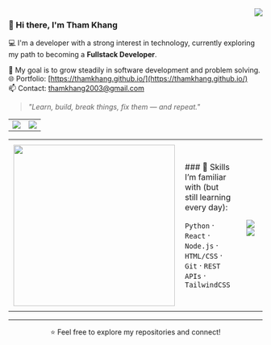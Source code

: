 <!-- HEADER WITH STATS -->
<a href="https://github.com/ThamKhang">
  <img align="right" src="https://github-readme-stats.vercel.app/api?username=ThamKhang&show_icons=true&theme=tokyonight" />
</a>

### 👋 Hi there, I'm **Tham Khang**

💻 I'm a developer with a strong interest in technology, currently exploring my path to becoming a **Fullstack Developer**.  
<!--🔍 I understand the basics of **Python**, **React**, and **Node.js**, and I rely heavily on researching and learning as I build.  -->
🎯 My goal is to grow steadily in software development and problem solving.  
🌐 Portfolio: [https://thamkhang.github.io/](https://thamkhang.github.io/)  
📫 Contact: [thamkhang2003@gmail.com](mailto:thamkhang2003@gmail.com)

> _"Learn, build, break things, fix them — and repeat."_



<!-- PROFILE CARDS: PROFILE + LANGUAGE ON SAME LINE USING TABLE -->
<table align="center" style="width: 100%; max-width: 100%; border-spacing: 20px;">
  <tr>
    <td><img src="https://github-profile-summary-cards.vercel.app/api/cards/profile-details?username=ThamKhang&theme=tokyonight" style="max-width: 100%;" /></td>
    <td><img src="https://github-profile-summary-cards.vercel.app/api/cards/repos-per-language?username=ThamKhang&theme=tokyonight" style="max-width: 100%;" /></td>
  </tr>
</table>

<!-- GITHUB STREAK & LANGUAGES -->
<!--
<table align="center" style="width: 100%; max-width: 100%; border-spacing: 20px;">
  <tr>
    <td><img src="https://github-readme-streak-stats.herokuapp.com?user=ThamKhang&theme=tokyonight&hide_border=true" style="max-width: 100%;" /></td>
    <td><img src="https://github-profile-summary-cards.vercel.app/api/cards/stats?username=ThamKhang&theme=tokyonight" style="max-width: 100%;" /></td>
  </tr>
</table>
 -->

<!-- PROFILE CARDS: PROFILE + LANGUAGE ON SAME LINE USING FLEXBOX -->
<table align="center" style="width: 100%; max-width: 100%; table-layout: fixed; border: none;">
  <tr>
    <td style="width: 33%; padding: 10px;">
      <img src="https://media.giphy.com/media/LmNwrBhejkK9EFP504/giphy.gif" width="320" />
    </td>
    <td style="width: 33%; padding: 10px;">
      <p>### 🧠 Skills I’m familiar with (but still learning every day):</p>
      <p><code>Python</code> · <code>React</code> · <code>Node.js</code> · <code>HTML/CSS</code> · <code>Git</code> · <code>REST APIs</code> · <code>TailwindCSS</code></p>
    </td>
    <td style="width: 33%; padding: 10px;">
      <div align="center" style="margin-top: 10px;">
        <a href="https://thamkhang.github.io/">
          <img src="https://img.shields.io/badge/Portfolio-%23007ACC?style=for-the-badge&logo=githubpages&logoColor=white" />
        </a>
        <a href="mailto:thamkhang2003@gmail.com">
          <img src="https://img.shields.io/badge/Email-Contact-informational?style=for-the-badge&logo=gmail&logoColor=white" />
        </a>
      </div>
    </td>
  </tr>
</table>

---

<!-- FOOTER -->
<div align="center">
  ⭐️ Feel free to explore my repositories and connect!  
</div>

